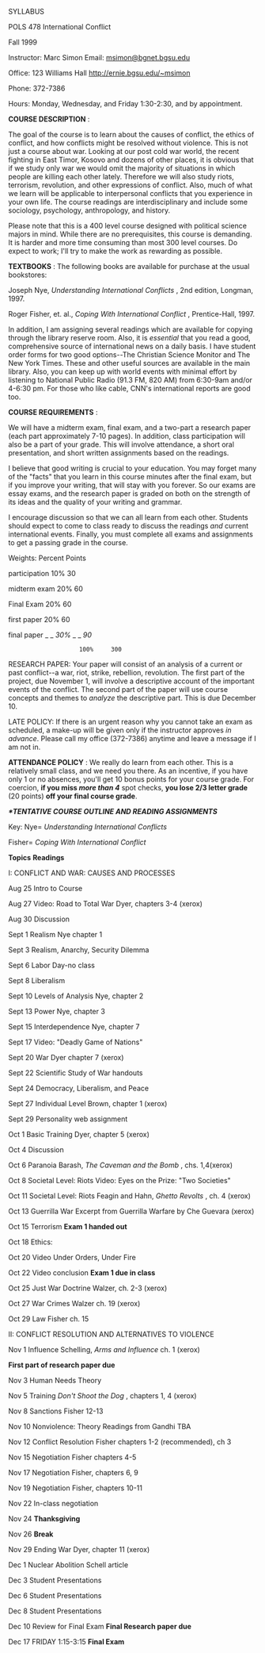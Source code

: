SYLLABUS

POLS 478 International Conflict

Fall 1999

Instructor: Marc Simon   Email:  [
msimon@bgnet.bgsu.edu](mailto:msimon@bgnet.bgsu.edu)

Office: 123 Williams Hall  http://ernie.bgsu.edu/~msimon

Phone: 372-7386

Hours: Monday, Wednesday, and Friday 1:30-2:30, and by appointment.

  
  

**COURSE DESCRIPTION** :

The goal of the course is to learn about the causes of conflict, the ethics of
conflict, and how conflicts might be resolved without violence. This is not
just a course about war. Looking at our post cold war world, the recent
fighting in East Timor, Kosovo and dozens of other places, it is obvious that
if we study only war we would omit the majority of situations in which people
are killing each other lately. Therefore we will also study riots, terrorism,
revolution, and other expressions of conflict. Also, much of what we learn
will be applicable to interpersonal conflicts that you experience in your own
life. The course readings are interdisciplinary and include some sociology,
psychology, anthropology, and history.

Please note that this is a 400 level course designed with political science
majors in mind. While there are no prerequisites, this course is demanding. It
is harder and more time consuming than most 300 level courses. Do expect to
work; I'll try to make the work as rewarding as possible.

**TEXTBOOKS** : The following books are available for purchase at the usual
bookstores:

Joseph Nye, _Understanding International Conflicts_ , 2nd edition, Longman,
1997.

Roger Fisher, et. al., _Coping With International Conflict_ , Prentice-Hall,
1997.

In addition, I am assigning several readings which are available for copying
through the library reserve room. Also, it is _essential_ that you read a
good, comprehensive source of international news on a daily basis. I have
student order forms for two good options--The Christian Science Monitor and
The New York Times. These and other useful sources are available in the main
library. Also, you can keep up with world events with minimal effort by
listening to National Public Radio (91.3 FM, 820 AM) from 6:30-9am and/or
4-6:30 pm. For those who like cable, CNN's international reports are good too.

**COURSE REQUIREMENTS** :

We will have a midterm exam, final exam, and a two-part a research paper (each
part approximately 7-10 pages). In addition, class participation will also be
a part of your grade. This will involve attendance, a short oral presentation,
and short written assignments based on the readings.

I believe that good writing is crucial to your education. You may forget many
of the "facts" that you learn in this course minutes after the final exam, but
if you improve your writing, that will stay with you forever. So our exams are
essay exams, and the research paper is graded on both on the strength of its
ideas and the quality of your writing and grammar.

I encourage discussion so that we can all learn from each other. Students
should expect to come to class ready to discuss the readings _and_ current
international events. Finally, you must complete all exams and assignments to
get a passing grade in the course.

Weights: Percent Points

participation       10%    30

midterm exam    20%    60

Final Exam        20%     60

first paper         20%     60

final paper  _    _     _30%_   _    _ _90_

                        100%     300

RESEARCH PAPER: Your paper will consist of an analysis of a current or past
conflict--a war, riot, strike, rebellion, revolution. The first part of the
project, due November 1, will involve a descriptive account of the important
events of the conflict. The second part of the paper will use course concepts
and themes to _analyze_ the descriptive part. This is due December 10.

LATE POLICY: If there is an urgent reason why you cannot take an exam as
scheduled, a make-up will be given only if the instructor approves _in
advance_. Please call my office (372-7386) anytime and leave a message if I am
not in.

**ATTENDANCE POLICY** : We really do learn from each other. This is a
relatively small class, and we need you there. As an incentive, if you have
only 1 or no absences, you'll get 10 bonus points for your course grade. For
coercion, **if you miss _more than 4_** spot checks, **you lose 2/3 letter
grade** (20 points) **off your final course grade**.

**_*TENTATIVE COURSE OUTLINE AND READING ASSIGNMENTS_**

Key: Nye= _Understanding International Conflicts_

Fisher= _Coping With International Conflict_

**Topics** **Readings**

I: CONFLICT AND WAR: CAUSES AND PROCESSES

Aug 25 Intro to Course

Aug 27 Video: Road to Total War Dyer, chapters 3-4 (xerox)

  
  
Aug 30 Discussion

Sept 1 Realism Nye chapter 1

Sept 3 Realism, Anarchy, Security Dilemma

  
Sept 6 Labor Day-no class

Sept 8 Liberalism

Sept 10 Levels of Analysis Nye, chapter 2

  
Sept 13 Power Nye, chapter 3

Sept 15 Interdependence Nye, chapter 7

Sept 17 Video: "Deadly Game of Nations"



Sept 20 War Dyer chapter 7 (xerox)

Sept 22 Scientific Study of War handouts

Sept 24 Democracy, Liberalism, and Peace

  
Sept 27 Individual Level Brown, chapter 1 (xerox)

Sept 29 Personality web assignment

Oct 1 Basic Training Dyer, chapter 5 (xerox)

  
Oct 4 Discussion

Oct 6 Paranoia Barash, _The Caveman and the Bomb_ , chs. 1,4(xerox)

Oct 8 Societal Level: Riots Video: Eyes on the Prize: "Two Societies"

  
Oct 11 Societal Level: Riots Feagin and Hahn, _Ghetto Revolts_ , ch. 4 (xerox)

Oct 13 Guerrilla War Excerpt from Guerrilla Warfare by Che Guevara (xerox)

Oct 15 Terrorism **Exam 1 handed out**

  
  
Oct 18 Ethics:

Oct 20 Video Under Orders, Under Fire

Oct 22 Video conclusion **Exam 1 due in class**



Oct 25 Just War Doctrine Walzer, ch. 2-3 (xerox)

Oct 27 War Crimes Walzer ch. 19 (xerox)

Oct 29 Law Fisher ch. 15

  
II: CONFLICT RESOLUTION AND ALTERNATIVES TO VIOLENCE

Nov 1 Influence Schelling, _Arms and Influence_ ch. 1 (xerox)

**First part of research paper due**

Nov 3 Human Needs Theory

Nov 5 Training _Don't Shoot the Dog_ , chapters 1, 4 (xerox)

  
Nov 8 Sanctions Fisher 12-13

Nov 10 Nonviolence: Theory Readings from Gandhi TBA

Nov 12 Conflict Resolution Fisher chapters 1-2 (recommended), ch 3

  
Nov 15 Negotiation Fisher chapters 4-5

Nov 17 Negotiation Fisher, chapters 6, 9

Nov 19 Negotiation Fisher, chapters 10-11

  
Nov 22 In-class negotiation

Nov 24 **Thanksgiving**

Nov 26 **Break**



Nov 29 Ending War Dyer, chapter 11 (xerox)

Dec 1 Nuclear Abolition Schell article

Dec 3 Student Presentations



Dec 6 Student Presentations

Dec 8 Student Presentations

Dec 10 Review for Final Exam **Final Research paper due**

  
Dec 17 FRIDAY 1:15-3:15 **Final Exam**



